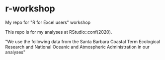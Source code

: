 # r-workshop
My repo for "R for Excel users" workshop

This repo is for my analyses at RStudio::conf(2020). 

"We use the following data from the Santa Barbara Coastal Term Ecological Research and National  Oceanic and Atmospheric Administration in our analyses"
